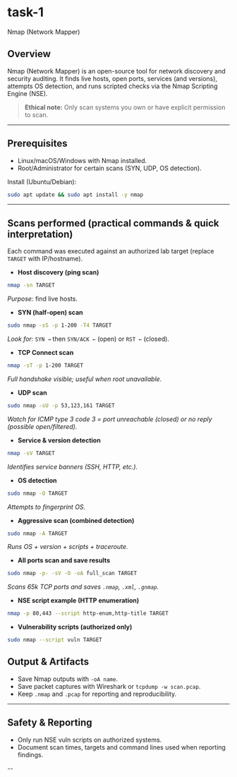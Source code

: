 # task-1
Nmap (Network Mapper)

## Overview

Nmap (Network Mapper) is an open-source tool for network discovery and security auditing. It finds live hosts, open ports, services (and versions), attempts OS detection, and runs scripted checks via the Nmap Scripting Engine (NSE).

> **Ethical note:** Only scan systems you own or have explicit permission to scan.

---

## Prerequisites

* Linux/macOS/Windows with Nmap installed.
* Root/Administrator for certain scans (SYN, UDP, OS detection).

Install (Ubuntu/Debian):

```bash
sudo apt update && sudo apt install -y nmap
```

---

## Scans performed (practical commands & quick interpretation)

Each command was executed against an authorized lab target (replace `TARGET` with IP/hostname).

* **Host discovery (ping scan)**

```bash
nmap -sn TARGET
```

*Purpose:* find live hosts.

* **SYN (half-open) scan**

```bash
sudo nmap -sS -p 1-200 -T4 TARGET
```

*Look for:* `SYN →` then `SYN/ACK ←` (open) or `RST ←` (closed).

* **TCP Connect scan**

```bash
nmap -sT -p 1-200 TARGET
```

*Full handshake visible; useful when root unavailable.*

* **UDP scan**

```bash
sudo nmap -sU -p 53,123,161 TARGET
```

*Watch for ICMP type 3 code 3 = port unreachable (closed) or no reply (possible open/filtered).*

* **Service & version detection**

```bash
nmap -sV TARGET
```

*Identifies service banners (SSH, HTTP, etc.).*

* **OS detection**

```bash
sudo nmap -O TARGET
```

*Attempts to fingerprint OS.*

* **Aggressive scan (combined detection)**

```bash
sudo nmap -A TARGET
```

*Runs OS + version + scripts + traceroute.*

* **All ports scan and save results**

```bash
sudo nmap -p- -sV -O -oA full_scan TARGET
```

*Scans 65k TCP ports and saves `.nmap`, `.xml`, `.gnmap`.*

* **NSE script example (HTTP enumeration)**

```bash
nmap -p 80,443 --script http-enum,http-title TARGET
```

* **Vulnerability scripts (authorized only)**

```bash
sudo nmap --script vuln TARGET
```



## Output & Artifacts

* Save Nmap outputs with `-oA name`.
* Save packet captures with Wireshark or `tcpdump -w scan.pcap`.
* Keep `.nmap` and `.pcap` for reporting and reproducibility.

---

## Safety & Reporting

* Only run NSE vuln scripts on authorized systems.
* Document scan times, targets and command lines used when reporting findings.

--
